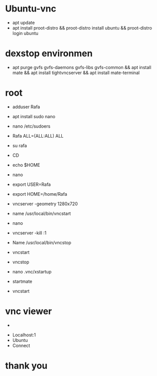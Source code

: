 # Ubuntu-vnc

- apt update
- apt install proot-distro && proot-distro install ubuntu && proot-distro login ubuntu 
# dexstop environmen
- apt purge gvfs gvfs-daemons gvfs-libs gvfs-common && apt install mate && apt install tightvncserver && apt install mate-terminal


# root
- adduser Rafa
- apt install sudo nano
- nano /etc/sudoers
- Rafa ALL=(ALL:ALL) ALL
- su rafa
- CD
- echo $HOME
- nano
- export USER=Rafa
- export HOME=/home/Rafa

- vncserver -geometry 1280x720
- name /usr/local/bin/vncstart
- nano 
- vncserver -kill :1
- Name /usr/local/bin/vncstop
- vncstart
- vncstop
- nano .vnc/xstartup
- startmate
- vncstart
# vnc viewer
+
- Localhost:1
- Ubuntu
- Connect
 # thank you

